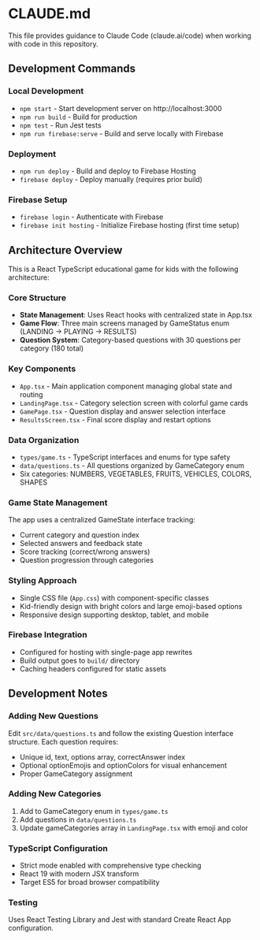 # CLAUDE.md

This file provides guidance to Claude Code (claude.ai/code) when working with code in this repository.

## Development Commands

### Local Development
- `npm start` - Start development server on http://localhost:3000
- `npm run build` - Build for production
- `npm test` - Run Jest tests
- `npm run firebase:serve` - Build and serve locally with Firebase

### Deployment
- `npm run deploy` - Build and deploy to Firebase Hosting
- `firebase deploy` - Deploy manually (requires prior build)

### Firebase Setup
- `firebase login` - Authenticate with Firebase
- `firebase init hosting` - Initialize Firebase hosting (first time setup)

## Architecture Overview

This is a React TypeScript educational game for kids with the following architecture:

### Core Structure
- **State Management**: Uses React hooks with centralized state in App.tsx
- **Game Flow**: Three main screens managed by GameStatus enum (LANDING → PLAYING → RESULTS)
- **Question System**: Category-based questions with 30 questions per category (180 total)

### Key Components
- `App.tsx` - Main application component managing global state and routing
- `LandingPage.tsx` - Category selection screen with colorful game cards
- `GamePage.tsx` - Question display and answer selection interface  
- `ResultsScreen.tsx` - Final score display and restart options

### Data Organization
- `types/game.ts` - TypeScript interfaces and enums for type safety
- `data/questions.ts` - All questions organized by GameCategory enum
- Six categories: NUMBERS, VEGETABLES, FRUITS, VEHICLES, COLORS, SHAPES

### Game State Management
The app uses a centralized GameState interface tracking:
- Current category and question index
- Selected answers and feedback state
- Score tracking (correct/wrong answers)
- Question progression through categories

### Styling Approach
- Single CSS file (`App.css`) with component-specific classes
- Kid-friendly design with bright colors and large emoji-based options
- Responsive design supporting desktop, tablet, and mobile

### Firebase Integration
- Configured for hosting with single-page app rewrites
- Build output goes to `build/` directory
- Caching headers configured for static assets

## Development Notes

### Adding New Questions
Edit `src/data/questions.ts` and follow the existing Question interface structure. Each question requires:
- Unique id, text, options array, correctAnswer index
- Optional optionEmojis and optionColors for visual enhancement
- Proper GameCategory assignment

### Adding New Categories
1. Add to GameCategory enum in `types/game.ts`
2. Add questions in `data/questions.ts`
3. Update gameCategories array in `LandingPage.tsx` with emoji and color

### TypeScript Configuration
- Strict mode enabled with comprehensive type checking
- React 19 with modern JSX transform
- Target ES5 for broad browser compatibility

### Testing
Uses React Testing Library and Jest with standard Create React App configuration.
